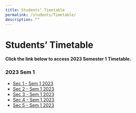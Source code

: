 ```yaml
---
title: Students’ Timetable
permalink: /students/Timetable/
description: ""
---
```

Students’ Timetable
===================

  
**Click the link below to access 2023 Semester 1 Timetable.**  
  

### 2023 Sem 1

* [Sec 1 - Sem 1 2023](/files/Announcements/Sec%201%20Sem%201%202023.pdf)
* [Sec 2 -  Sem 1 2023](/files/Announcements/Sec%202%20Sem%201%202023.pdf)
* [Sec 3 - Sem 1 2023](/files/Announcements/Sec%203%20Sem%201%202023.pdf)
* [Sec 4 - Sem 1 2023](/files/Announcements/Sec%204%20Sem%201%202023.pdf)
* [Sec 5 - Sem 1 2023](/files/Announcements/Sec%205%20Sem%201%202023.pdf)